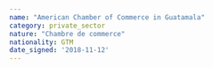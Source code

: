 ```yaml
---
name: "American Chamber of Commerce in Guatamala"
category: private_sector
nature: "Chambre de commerce"
nationality: GTM
date_signed: '2018-11-12'
---
```

    